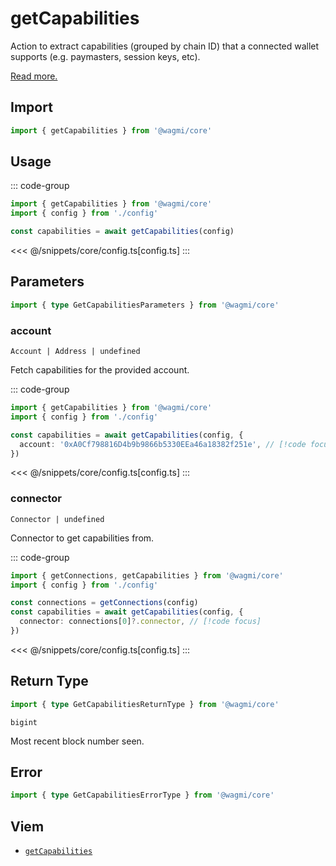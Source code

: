 <script setup>
const packageName = '@wagmi/core'
const actionName = 'getCapabilities'
const typeName = 'GetCapabilities'
</script>

# getCapabilities

Action to extract capabilities (grouped by chain ID) that a connected wallet supports (e.g. paymasters, session keys, etc).

[Read more.](https://github.com/ethereum/EIPs/blob/815028dc634463e1716fc5ce44c019a6040f0bef/EIPS/eip-5792.md#wallet_getcapabilities)

 

## Import

```ts
import { getCapabilities } from '@wagmi/core'
```

## Usage

::: code-group
```ts [index.ts]
import { getCapabilities } from '@wagmi/core'
import { config } from './config'

const capabilities = await getCapabilities(config)
```
<<< @/snippets/core/config.ts[config.ts]
:::

## Parameters

```ts
import { type GetCapabilitiesParameters } from '@wagmi/core'
```

### account

`Account | Address | undefined`

Fetch capabilities for the provided account.

::: code-group
```ts [index.ts]
import { getCapabilities } from '@wagmi/core'
import { config } from './config'

const capabilities = await getCapabilities(config, {
  account: '0xA0Cf798816D4b9b9866b5330EEa46a18382f251e', // [!code focus]
})
```
<<< @/snippets/core/config.ts[config.ts]
:::

### connector

`Connector | undefined`

Connector to get capabilities from.

::: code-group
```ts [index.ts]
import { getConnections, getCapabilities } from '@wagmi/core'
import { config } from './config'

const connections = getConnections(config)
const capabilities = await getCapabilities(config, {
  connector: connections[0]?.connector, // [!code focus]
})
```
<<< @/snippets/core/config.ts[config.ts]
:::

## Return Type

```ts
import { type GetCapabilitiesReturnType } from '@wagmi/core'
```

`bigint`

Most recent block number seen.

## Error

```ts
import { type GetCapabilitiesErrorType } from '@wagmi/core'
```

<!--@include: @shared/query-imports.md-->

## Viem

- [`getCapabilities`](https://viem.sh/docs/actions/wallet/getCapabilities)
